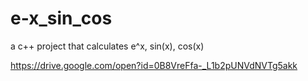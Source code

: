 # e-x_sin_cos
a c++ project that calculates e^x, sin(x), cos(x)


https://drive.google.com/open?id=0B8VreFfa-_L1b2pUNVdNVTg5akk
